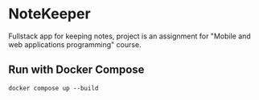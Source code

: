 # NoteKeeper
Fullstack app for keeping notes, project is an assignment for "Mobile and web applications programming" course.

## Run with Docker Compose

```
docker compose up --build
```